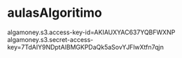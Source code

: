 # aulasAlgoritimo

algamoney.s3.access-key-id=AKIAUXYAC637YQBFWXNP
algamoney.s3.secret-access-key=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
